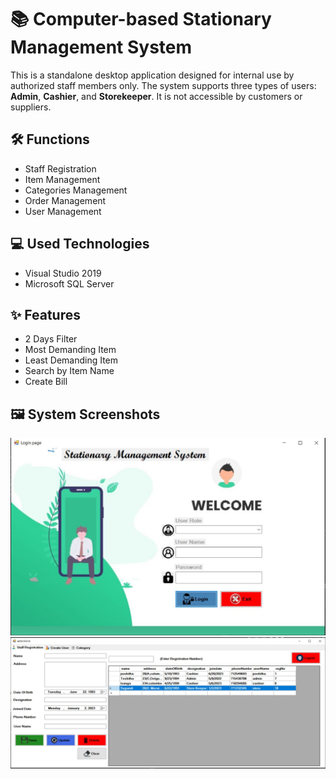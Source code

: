<h1>📚 Computer-based Stationary Management System</h1>

  <p>
    This is a standalone desktop application designed for internal use by authorized staff members only.
    The system supports three types of users: <strong>Admin</strong>, <strong>Cashier</strong>, and <strong>Storekeeper</strong>.
    It is not accessible by customers or suppliers.
  </p>

  <h2>🛠️ Functions</h2>
  <ul>
    <li>Staff Registration</li>
    <li>Item Management</li>
    <li>Categories Management</li>
    <li>Order Management</li>
    <li>User Management</li>
  </ul>

  <h2>💻 Used Technologies</h2>
  <ul>
    <li>Visual Studio 2019</li>
    <li>Microsoft SQL Server</li>
  </ul>

  <h2>✨ Features</h2>
  <ul>
    <li>2 Days Filter</li>
    <li>Most Demanding Item</li>
    <li>Least Demanding Item</li>
    <li>Search by Item Name</li>
    <li>Create Bill</li>
  </ul>

  <h2>🖼️ System Screenshots</h2>
  

  <!-- Example image tag -->
  <img src="Project Ss/LoginPage.jpg" alt="LoginPage" width="600">
  <img src="Project Ss/staff registration.jpg" alt="staff registration" width="600">

